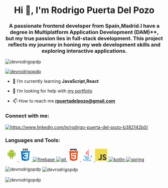<h1 align="center">Hi 👋, I'm Rodrigo Puerta Del Pozo</h1>
<h3 align="center">A passionate frontend developer from Spain,Madrid.I have a degree in Multiplatform Application Development (DAM)**, but my true passion lies in full-stack development. This project reflects my journey in honing my web development skills and exploring interactive applications.</h3>

<p align="left"> <img src="https://komarev.com/ghpvc/?username=devrodrigopdp&label=Profile%20views&color=0e75b6&style=flat" alt="devrodrigopdp" /> </p>

<p align="left"> <a href="https://github.com/ryo-ma/github-profile-trophy"><img src="https://github-profile-trophy.vercel.app/?username=devrodrigopdp" alt="devrodrigopdp" /></a> </p>

- 🌱 I’m currently learning **JavaScript,React**

- 🤝 I’m looking for help with [my portfolio](https://github.com/DevRodrigoPdp/Portfolio)

- 📫 How to reach me **rpuertadelpozo@gmail.com**

<h3 align="left">Connect with me:</h3>
<p align="left">
<a href="https://linkedin.com/in/https://www.linkedin.com/in/rodrigo-puerta-del-pozo-b382142b0/" target="blank"><img align="center" src="https://raw.githubusercontent.com/rahuldkjain/github-profile-readme-generator/master/src/images/icons/Social/linked-in-alt.svg" alt="https://www.linkedin.com/in/rodrigo-puerta-del-pozo-b382142b0/" height="30" width="40" /></a>
</p>

<h3 align="left">Languages and Tools:</h3>
<p align="left"> <a href="https://developer.android.com" target="_blank" rel="noreferrer"> <img src="https://raw.githubusercontent.com/devicons/devicon/master/icons/android/android-original-wordmark.svg" alt="android" width="40" height="40"/> </a> <a href="https://www.w3schools.com/css/" target="_blank" rel="noreferrer"> <img src="https://raw.githubusercontent.com/devicons/devicon/master/icons/css3/css3-original-wordmark.svg" alt="css3" width="40" height="40"/> </a> <a href="https://firebase.google.com/" target="_blank" rel="noreferrer"> <img src="https://www.vectorlogo.zone/logos/firebase/firebase-icon.svg" alt="firebase" width="40" height="40"/> </a> <a href="https://git-scm.com/" target="_blank" rel="noreferrer"> <img src="https://www.vectorlogo.zone/logos/git-scm/git-scm-icon.svg" alt="git" width="40" height="40"/> </a> <a href="https://www.w3.org/html/" target="_blank" rel="noreferrer"> <img src="https://raw.githubusercontent.com/devicons/devicon/master/icons/html5/html5-original-wordmark.svg" alt="html5" width="40" height="40"/> </a> <a href="https://www.java.com" target="_blank" rel="noreferrer"> <img src="https://raw.githubusercontent.com/devicons/devicon/master/icons/java/java-original.svg" alt="java" width="40" height="40"/> </a> <a href="https://developer.mozilla.org/en-US/docs/Web/JavaScript" target="_blank" rel="noreferrer"> <img src="https://raw.githubusercontent.com/devicons/devicon/master/icons/javascript/javascript-original.svg" alt="javascript" width="40" height="40"/> </a> <a href="https://kotlinlang.org" target="_blank" rel="noreferrer"> <img src="https://www.vectorlogo.zone/logos/kotlinlang/kotlinlang-icon.svg" alt="kotlin" width="40" height="40"/> </a> <a href="https://spring.io/" target="_blank" rel="noreferrer"> <img src="https://www.vectorlogo.zone/logos/springio/springio-icon.svg" alt="spring" width="40" height="40"/> </a> </p>

<p><img align="left" src="https://github-readme-stats.vercel.app/api/top-langs?username=devrodrigopdp&show_icons=true&locale=en&layout=compact" alt="devrodrigopdp" /></p>

<p>&nbsp;<img align="center" src="https://github-readme-stats.vercel.app/api?username=devrodrigopdp&show_icons=true&locale=en" alt="devrodrigopdp" /></p>

<p><img align="center" src="https://github-readme-streak-stats.herokuapp.com/?user=devrodrigopdp&" alt="devrodrigopdp" /></p>
